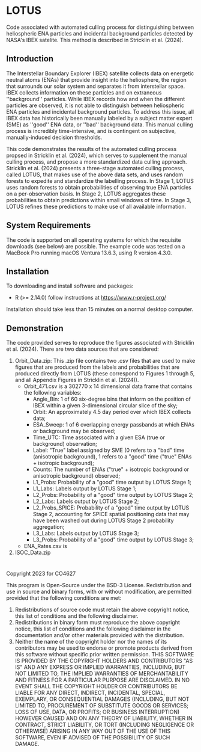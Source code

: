 # LOTUS
Code associated with automated culling process for distinguishing between heliospheric ENA particles and incidental background particles detected by NASA's IBEX satelite. This method is described in Stricklin et al. (2024).

## Introduction
The Interstellar Boundary Explorer (IBEX) satellite collects data on energetic neutral atoms (ENAs) that provide insight into the heliosphere, the region that surrounds our solar system and separates it from interstellar space. IBEX collects information on these particles and on extraneous ''background'' particles. While IBEX records how and when the different particles are observed, it is not able to distinguish between heliospheric ENA particles and incidental background particles. To address this issue, all IBEX data has historically been manually labeled by a subject matter expert (SME) as ''good'' ENA data, or ''bad'' background data. This manual culling process is incredibly time-intensive, and is contingent on subjective, manually-induced decision thresholds. 

This code demonstrates the results of the automated culling process propsed in Stricklin et al. (2024), which serves to supplement the manual culling process, and propose a more standardized data culling approach. Stricklin et al. (2024) presents a three-stage automated culling process, called LOTUS, that makes use of the above data sets, and uses random forests to expedite and standardize the labelling process. In Stage 1, LOTUS uses random forests to obtain probabilities of observing true ENA particles on a per-observation basis. In Stage 2, LOTUS aggregates these probabilities to obtain predictions within small windows of time. In Stage 3, LOTUS refines these predictions to make use of all available information. 

## System Requirements
The code is supported on all operating systems for which the requisite downloads (see below) are possible. The example code was tested on a MacBook Pro running macOS Ventura 13.6.3, using R version 4.3.0.

## Installation 
To downloading and install software and packages:

* R (>= 2.14.0) follow instructions at https://www.r-project.org/

Installation should take less than 15 minutes on a normal desktop computer.

## Demonstration 
The code provided serves to reproduce the figures associated with Stricklin et al. (2024). There are two data sources that are considered:
1. Orbit_Data.zip: This .zip file contains two .csv files that are used to make figures that are produced from the labels and probabilities that are produced directly from LOTUS (these correspond to Figures 1 through 5, and all Appendix Figures in Stricklin et al. (2024)).
   - Orbit_471.csv is a 302770 x 14 dimensional data frame that contains the following variables:
     - Angle_Bin: 1 of 60 six-degree bins that inform on the position of IBEX within a given 3-dimensional circular slice of the sky;
     - Orbit: An approximately 4.5 day period over which IBEX collects data;
     - ESA_Sweep: 1 of 6 overlapping energy passbands at which ENAs or background may be observed;
     - Time_UTC: Time associated with a given ESA (true or background) observation;
     - Label: "True" label assigned by SME (0 refers to a "bad" time (anisotropic background), 1 refers to a "good" time ("true" ENAs + isotropic background);
     - Counts: The number of ENAs ("true" + isotropic background or anisotropic background) observed;
     - L1_Probs: Probability of a "good" time output by LOTUS Stage 1;
     - L1_Labs: Labels output by LOTUS Stage 1;
     - L2_Probs: Probability of a "good" time output by LOTUS Stage 2;
     - L2_Labs: Labels output by LOTUS Stage 2; 
     - L2_Probs_SPICE: Probability of a "good" time output by LOTUS Stage 2, accounting for SPICE spatial positioning data that may have been washed out during LOTUS Stage 2 probability aggregation;
     - L3_Labs: Labels output by LOTUS Stage 3; 
     - L3_Probs: Probability of a "good" time output by LOTUS Stage 3;
   - ENA_Rates.csv is 
3. ISOC_Data.zip

#
Copyright 2023 for CO4627

This program is Open-Source under the BSD-3 License.   Redistribution and use in source and binary forms, with or without modification, are permitted provided that the following conditions are met:

1. Redistributions of source code must retain the above copyright notice, this list of conditions and the following disclaimer.
2. Redistributions in binary form must reproduce the above copyright notice, this list of conditions and the following disclaimer in the documentation and/or other materials provided with the distribution.
3. Neither the name of the copyright holder nor the names of its contributors may be used to endorse or promote products derived from this software without specific prior written permission. THIS SOFTWARE IS PROVIDED BY THE COPYRIGHT HOLDERS AND CONTRIBUTORS "AS IS" AND ANY EXPRESS OR IMPLIED WARRANTIES, INCLUDING, BUT NOT LIMITED TO, THE IMPLIED WARRANTIES OF MERCHANTABILITY AND FITNESS FOR A PARTICULAR PURPOSE ARE DISCLAIMED. IN NO EVENT SHALL THE COPYRIGHT HOLDER OR CONTRIBUTORS BE LIABLE FOR ANY DIRECT, INDIRECT, INCIDENTAL, SPECIAL, EXEMPLARY, OR CONSEQUENTIAL DAMAGES (INCLUDING, BUT NOT LIMITED TO, PROCUREMENT OF SUBSTITUTE GOODS OR SERVICES; LOSS OF USE, DATA, OR PROFITS; OR BUSINESS INTERRUPTION) HOWEVER CAUSED AND ON ANY THEORY OF LIABILITY, WHETHER IN CONTRACT, STRICT LIABILITY, OR TORT (INCLUDING NEGLIGENCE OR OTHERWISE) ARISING IN ANY WAY OUT OF THE USE OF THIS SOFTWARE, EVEN IF ADVISED OF THE POSSIBILITY OF SUCH DAMAGE.

